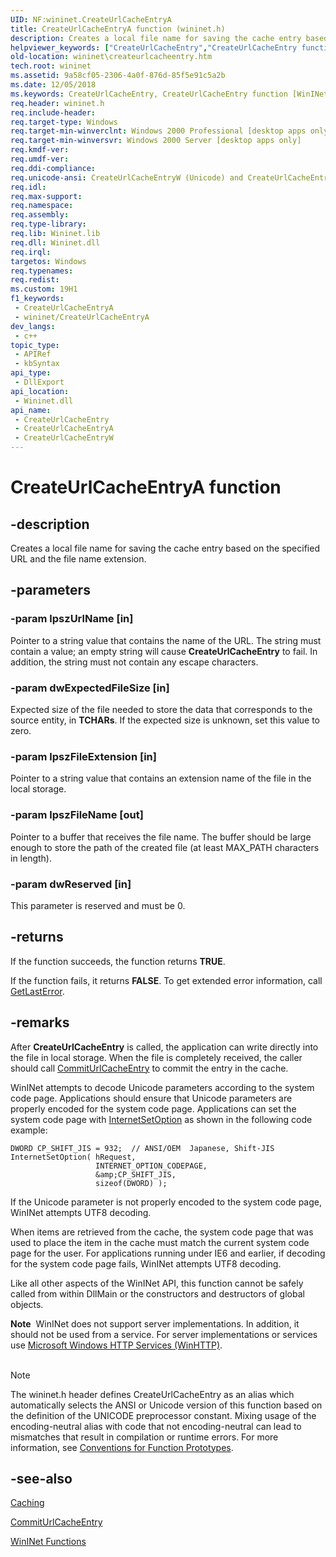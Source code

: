 ```yaml
---
UID: NF:wininet.CreateUrlCacheEntryA
title: CreateUrlCacheEntryA function (wininet.h)
description: Creates a local file name for saving the cache entry based on the specified URL and the file name extension.
helpviewer_keywords: ["CreateUrlCacheEntry","CreateUrlCacheEntry function [WinINet]","CreateUrlCacheEntryA","CreateUrlCacheEntryW","_inet_createurlcacheentry_function","wininet.createurlcacheentry","wininet/CreateUrlCacheEntry","wininet/CreateUrlCacheEntryA","wininet/CreateUrlCacheEntryW"]
old-location: wininet\createurlcacheentry.htm
tech.root: wininet
ms.assetid: 9a58cf05-2306-4a0f-876d-85f5e91c5a2b
ms.date: 12/05/2018
ms.keywords: CreateUrlCacheEntry, CreateUrlCacheEntry function [WinINet], CreateUrlCacheEntryA, CreateUrlCacheEntryW, _inet_createurlcacheentry_function, wininet.createurlcacheentry, wininet/CreateUrlCacheEntry, wininet/CreateUrlCacheEntryA, wininet/CreateUrlCacheEntryW
req.header: wininet.h
req.include-header: 
req.target-type: Windows
req.target-min-winverclnt: Windows 2000 Professional [desktop apps only]
req.target-min-winversvr: Windows 2000 Server [desktop apps only]
req.kmdf-ver: 
req.umdf-ver: 
req.ddi-compliance: 
req.unicode-ansi: CreateUrlCacheEntryW (Unicode) and CreateUrlCacheEntryA (ANSI)
req.idl: 
req.max-support: 
req.namespace: 
req.assembly: 
req.type-library: 
req.lib: Wininet.lib
req.dll: Wininet.dll
req.irql: 
targetos: Windows
req.typenames: 
req.redist: 
ms.custom: 19H1
f1_keywords:
 - CreateUrlCacheEntryA
 - wininet/CreateUrlCacheEntryA
dev_langs:
 - c++
topic_type:
 - APIRef
 - kbSyntax
api_type:
 - DllExport
api_location:
 - Wininet.dll
api_name:
 - CreateUrlCacheEntry
 - CreateUrlCacheEntryA
 - CreateUrlCacheEntryW
---
```


# CreateUrlCacheEntryA function


## -description

Creates a local file name for saving the cache entry based on the specified URL and the file name extension.

## -parameters

### -param lpszUrlName [in]

Pointer to a string value that contains the name of the URL. The string must contain a value; an empty string will cause <b>CreateUrlCacheEntry</b> to fail. In addition, the string must not contain any escape characters.

### -param dwExpectedFileSize [in]

Expected size of the file needed to store the data that corresponds to the source entity, in <b>TCHARs</b>. If the expected size is unknown, set this value to zero.

### -param lpszFileExtension [in]

Pointer to a string value that contains an extension name of the file in the local storage.

### -param lpszFileName [out]

Pointer to a buffer that receives the file name. The buffer should be large enough  to store the path of the created file (at least MAX_PATH  characters in length).

### -param dwReserved [in]

This parameter is reserved and must be 0.

## -returns

If the function succeeds, the function returns <b>TRUE</b>.


If the function fails, it returns <b>FALSE</b>. To get extended error information, call 
<a href="/windows/desktop/api/errhandlingapi/nf-errhandlingapi-getlasterror">GetLastError</a>.

## -remarks

After 
<b>CreateUrlCacheEntry</b> is called, the application can write directly into the file in local storage. When the file is completely received, the caller should call 
<a href="/windows/desktop/api/wininet/nf-wininet-commiturlcacheentrya">CommitUrlCacheEntry</a> to commit the entry in the cache.

WinINet attempts to decode Unicode  parameters according to the system code page. Applications should ensure that  Unicode parameters are properly encoded for the system code page. Applications can set the system code page with <a href="/windows/desktop/api/wininet/nf-wininet-internetsetoptiona">InternetSetOption</a> as shown in the following code example:


``` syntax
DWORD CP_SHIFT_JIS = 932;  // ANSI/OEM  Japanese, Shift-JIS
InternetSetOption( hRequest, 
                   INTERNET_OPTION_CODEPAGE,
                   &amp;CP_SHIFT_JIS, 
                   sizeof(DWORD) );
```

If the Unicode parameter is not properly encoded to the system code page, WinINet attempts UTF8 decoding. 

When items are retrieved from the cache, the system code page that was used to place the item in the cache must match the current system code page for the user. For applications running under IE6 and earlier, if decoding for the system code page fails, WinINet attempts UTF8 decoding. 

Like all other aspects of the WinINet API, this function cannot be safely called from within DllMain or the constructors and destructors of global objects.

<div class="alert"><b>Note</b>  WinINet does not support server implementations. In addition, it should not be used from a service.  For server implementations or services use <a href="/windows/desktop/WinHttp/winhttp-start-page">Microsoft Windows HTTP Services (WinHTTP)</a>.</div>
<div> </div>




> [!NOTE]
> The wininet.h header defines CreateUrlCacheEntry as an alias which automatically selects the ANSI or Unicode version of this function based on the definition of the UNICODE preprocessor constant. Mixing usage of the encoding-neutral alias with code that not encoding-neutral can lead to mismatches that result in compilation or runtime errors. For more information, see [Conventions for Function Prototypes](/windows/win32/intl/conventions-for-function-prototypes).

## -see-also

<a href="/windows/desktop/WinInet/caching">Caching</a>



<a href="/windows/desktop/api/wininet/nf-wininet-commiturlcacheentrya">CommitUrlCacheEntry</a>



<a href="/windows/desktop/WinInet/wininet-functions"> WinINet Functions</a>
